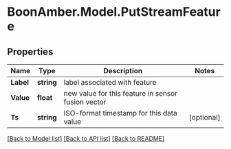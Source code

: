 # BoonAmber.Model.PutStreamFeature

## Properties

Name | Type | Description | Notes
------------ | ------------- | ------------- | -------------
**Label** | **string** | label associated with feature | 
**Value** | **float** | new value for this feature in sensor fusion vector | 
**Ts** | **string** | ISO-format timestamp for this data value | [optional] 

[[Back to Model list]](../README.md#documentation-for-models) [[Back to API list]](../README.md#documentation-for-api-endpoints) [[Back to README]](../README.md)

